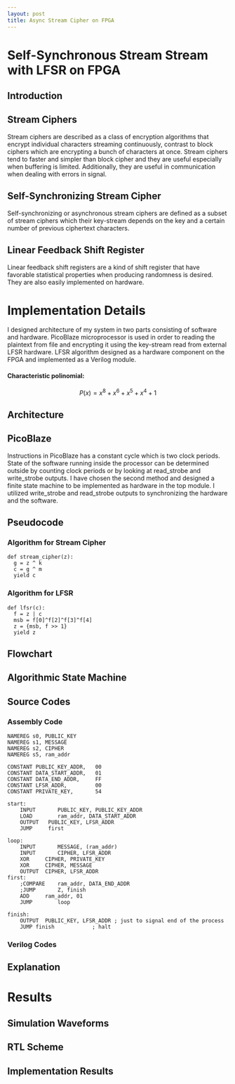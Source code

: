 ```yaml
---
layout: post
title: Async Stream Cipher on FPGA
---
```


# Self-Synchronous Stream Stream with LFSR on FPGA

## Introduction

## Stream Ciphers
Stream ciphers are described as a class of encryption algorithms that encrypt individual characters streaming continuously, contrast to block ciphers which are encrypting a bunch of characters at once. Stream ciphers tend to faster and simpler than block cipher and they are useful especially when buffering is limited. Additionally, they are useful in communication when dealing with errors in signal. 
## Self-Synchronizing Stream Cipher
Self-synchronizing or asynchronous stream ciphers are defined as a subset of stream ciphers which their key-stream depends on the key and a certain number of previous ciphertext characters.
## Linear Feedback Shift Register
Linear feedback shift registers are a kind of shift register that have favorable statistical properties when producing randomness is desired. They are also easily implemented on hardware.
# Implementation Details
I designed architecture of my system in two parts consisting of software and hardware. PicoBlaze microprocessor is used in order to reading the plaintext from file and encrypting it using the  key-stream read from external LFSR hardware. LFSR algorithm designed as a hardware component on the FPGA and implemented as a Verilog module.

#### Characteristic polinomial: 
$$
P(x)=x^8+x^6+x^5+x^4+1
$$

## Architecture

## PicoBlaze
Instructions in PicoBlaze has a constant cycle which is two clock periods. State of the software running inside the processor can be determined outside by counting clock periods or by looking at read_strobe and write_strobe outputs. I have chosen the second method and designed a finite state machine to be implemented as hardware in the top module. I utilized write_strobe and read_strobe outputs to synchronizing the hardware and the software.



## Pseudocode
### Algorithm for Stream Cipher
	def stream_cipher(z):
	  g = z ^ k
	  c = g ^ m
	  yield c	
### Algorithm for LFSR
	def lfsr(c):
	  f = z | c
	  msb = f[0]^f[2]^f[3]^f[4]
	  z = {msb, f >> 1}
	  yield z
## Flowchart
	
## Algorithmic State Machine

## Source Codes
	
### Assembly Code
	NAMEREG	s0,	PUBLIC_KEY
	NAMEREG	s1,	MESSAGE
	NAMEREG	s2,	CIPHER
	NAMEREG	s5,	ram_addr

	CONSTANT PUBLIC_KEY_ADDR,	00
	CONSTANT DATA_START_ADDR,	01
	CONSTANT DATA_END_ADDR,		FF
	CONSTANT LFSR_ADDR,			00
	CONSTANT PRIVATE_KEY,		54

	start:
		INPUT		PUBLIC_KEY,	PUBLIC_KEY_ADDR
		LOAD		ram_addr, DATA_START_ADDR
		OUTPUT   PUBLIC_KEY, LFSR_ADDR
		JUMP     first	
	
	loop:
		INPUT		MESSAGE, (ram_addr)
		INPUT		CIPHER,	LFSR_ADDR
		XOR		CIPHER,	PRIVATE_KEY
		XOR		CIPHER, MESSAGE
		OUTPUT	CIPHER, LFSR_ADDR
	first:
		;COMPARE	ram_addr, DATA_END_ADDR
		;JUMP		Z, finish
		ADD		ram_addr, 01
		JUMP		loop

	finish:
		OUTPUT	PUBLIC_KEY, LFSR_ADDR ; just to signal end of the process
		JUMP finish            ; halt
	

### Verilog Codes

## Explanation

# Results

## Simulation Waveforms

## RTL Scheme

## Implementation Results
<!--stackedit_data:
eyJoaXN0b3J5IjpbLTYxNzIzMzUzMV19
-->
